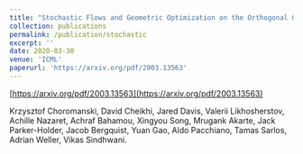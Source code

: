 ```yaml
---
title: "Stochastic Flows and Geometric Optimization on the Orthogonal Group"
collection: publications
permalink: /publication/stochastic
excerpt: ''
date: 2020-03-30
venue: 'ICML'
paperurl: 'https://arxiv.org/pdf/2003.13563'
---
```


[https://arxiv.org/pdf/2003.13563](https://arxiv.org/pdf/2003.13563)

Krzysztof Choromanski, David Cheikhi, Jared Davis, Valerii Likhosherstov, Achille Nazaret, Achraf Bahamou, Xingyou Song, Mrugank Akarte, Jack Parker-Holder, Jacob Bergquist, Yuan Gao, Aldo Pacchiano, Tamas Sarlos, Adrian Weller, Vikas Sindhwani.
